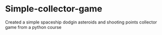 # Simple-collector-game
 Created a simple spaceship dodgin asteroids and shooting points collector game from a python course
